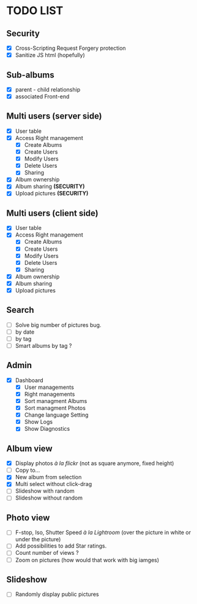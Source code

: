 # TODO LIST

## Security

- [x] Cross-Scripting Request Forgery protection
- [x] Sanitize JS html (hopefully)

## Sub-albums

- [x] parent - child relationship
- [x] associated Front-end

## Multi users (server side)

- [x] User table
- [x] Access Right management
  - [x] Create Albums
  - [x] Create Users
  - [x] Modify Users
  - [x] Delete Users
  - [x] Sharing
- [x] Album ownership
- [x] Album sharing **(SECURITY)**
- [x] Upload pictures **(SECURITY)**

## Multi users (client side)

- [x] User table
- [x] Access Right management
  - [x] Create Albums
  - [x] Create Users
  - [x] Modify Users
  - [x] Delete Users
  - [x] Sharing
- [x] Album ownership
- [x] Album sharing
- [x] Upload pictures

## Search

- [ ] Solve big number of pictures bug.
- [ ] by date
- [ ] by tag
- [ ] Smart albums by tag ?

## Admin

- [x] Dashboard
    - [x] User managements
    - [x] Right managements
    - [x] Sort managment Albums
    - [x] Sort managment Photos
    - [x] Change language Setting
    - [x] Show Logs
    - [X] Show Diagnostics
  
## Album view

- [x] Display photos _&agrave; la flickr_ (not as square anymore, fixed height)
- [ ] Copy to...
- [x] New album from selection
- [x] Multi select without click-drag
- [ ] Slideshow with random
- [ ] Slideshow without random

## Photo view

- [ ] F-stop, Iso, Shutter Speed _&agrave; la Lightroom_ (over the picture in white
or under the picture)
- [ ] Add possibilities to add Star ratings.
- [ ] Count number of views ?
- [ ] Zoom on pictures (how would that work with big iamges)

## Slideshow

- [ ] Randomly display public pictures
